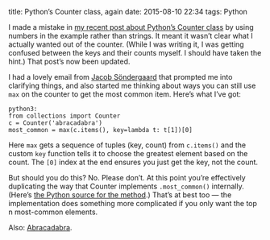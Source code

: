 title: Python’s Counter class, again
date: 2015-08-10 22:34
tags: Python


I made a mistake in [my recent post about Python’s Counter class][post] by using numbers in the example rather than strings. It meant it wasn’t clear what I actually wanted out of the counter. (While I was writing it, I was getting confused between the keys and their counts myself. I should have taken the hint.) That post’s now been updated.

I had a lovely email from [Jacob Söndergaard][js] that prompted me into clarifying things, and also started me thinking about ways you can still use `max` on the counter to get the most common item. Here’s what I’ve got:

    python3:
    from collections import Counter
    c = Counter('abracadabra')
    most_common = max(c.items(), key=lambda t: t[1])[0]

Here `max` gets a sequence of tuples (key, count) from `c.items()` and the custom `key` function tells it to choose the greatest element based on the count. The `[0]` index at the end ensures you just get the key, not the count.

But should you do this? No. Please don’t. At this point you’re effectively duplicating the way that Counter implements `.most_common()` internally. (Here’s [the Python source for the method][most_common].) That’s at best too — the implementation does something more complicated if you only want the top n most-common elements.

Also: [Abracadabra][].

[post]: /2015/08/python-counter-gotcha-with-max/
[js]: http://jacobsondergaard.com
[most_common]: https://hg.python.org/cpython/file/tip/Lib/collections/__init__.py#l530
[Abracadabra]: https://www.youtube.com/watch?v=fH850qp85Zk
